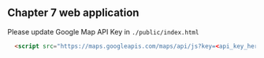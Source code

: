 ## Chapter 7 web application

Please update Google Map API Key in `./public/index.html`

```html
  <script src="https://maps.googleapis.com/maps/api/js?key=<api_key_here>" async defer></script>
```